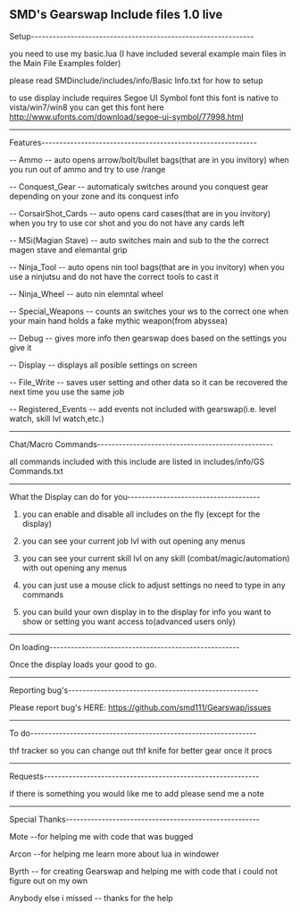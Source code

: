 SMD's Gearswap Include files
1.0 live
-------------------------------------------------------------------
Setup--------------------------------------------------------------

you need to use my basic.lua (I have included several example main files in the Main File Examples folder)

please read SMDinclude/includes/info/Basic Info.txt for how to setup

to use display include requires Segoe UI Symbol font
this font is native to vista/win7/win8
you can get this font here http://www.ufonts.com/download/segoe-ui-symbol/77998.html

--------------------------------------------------------------------
Features------------------------------------------------------------

-- Ammo -- auto opens arrow/bolt/bullet bags(that are in you invitory) when you run out of ammo and try to use /range

-- Conquest_Gear -- automaticaly switches around you conquest gear depending on your zone and its conquest info

-- CorsairShot_Cards -- auto opens card cases(that are in you invitory) when you try to use cor shot and you do not have any cards left

-- MSi(Magian Stave) -- auto switches main and sub to the the correct magen stave and elemantal grip

-- Ninja_Tool -- auto opens nin tool bags(that are in you invitory) when you use a ninjutsu and do not have the correct tools to cast it

-- Ninja_Wheel -- auto nin elemntal wheel

-- Special_Weapons -- counts an switches your ws to the correct one when your main hand holds a fake mythic weapon(from abyssea)

-- Debug -- gives more info then gearswap does based on the settings you give it

-- Display -- displays all posible settings on screen

-- File_Write -- saves user setting and other data so it can be recovered the next time you use the same job

-- Registered_Events -- add events not included with gearswap(i.e. level watch, skill lvl watch,etc.)

--------------------------------------------------------------------
Chat/Macro Commands-------------------------------------------------

all commands included with this include are listed in includes/info/GS Commands.txt

--------------------------------------------------------------------
What the Display can do for you-------------------------------------

1. you can enable and disable all includes on the fly (except for the display)

2. you can see your current job lvl with out opening any menus

3. you can see your current skill lvl on any skill (combat/magic/automation) with out opening any menus

4. you can just use a mouse click to adjust settings no need to type in any commands

5. you can build your own display in to the display for info you want to show or setting you want access to(advanced users only)

--------------------------------------------------------------------
On loading-----------------------------------------------------

Once the display loads your good to go.

--------------------------------------------------------------------
Reporting bug's-----------------------------------------------------

Please report bug's HERE: https://github.com/smd111/Gearswap/issues

--------------------------------------------------------------------
To do---------------------------------------------------------------

thf tracker so you can change out thf knife for better gear once it procs

--------------------------------------------------------------------
Requests------------------------------------------------------------

if there is something you would like me to add please send me a note

--------------------------------------------------------------------
Special Thanks------------------------------------------------------

Mote --for helping me with code that was bugged

Arcon --for helping me learn more about lua in windower

Byrth -- for creating Gearswap and helping me with code that i could not figure out on my own

Anybody else i missed -- thanks for the help
